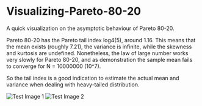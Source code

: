 # Visualizing-Pareto-80-20
A quick visualization  on the asymptotic behaviour of Pareto 80-20.

Pareto 80-20 has the Pareto tail index log4(5), around 1.16. This means that the mean exists (roughly 7.21), the variance is infinite, while the skewness and kurtosis are undefined. Nonetheless, the law of large number works very slowly for Pareto 80-20, and as demonstration the sample mean fails to converge for N = 10000000 (10^7).

So the tail index is a good indication to estimate the actual mean and variance when dealing with heavy-tailed distribution.

![Test Image 1](https://github.com/fallintoplace/Visualizing-Pareto-80-20/blob/master/samples_generated.gif)
![Test Image 2](https://github.com/fallintoplace/Visualizing-Pareto-80-20/blob/master/sample_mean.gif)
